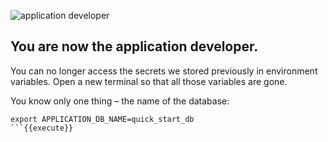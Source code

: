 ![application developer](https://secretless.io/img/application_developer.jpg)
## You are now the application developer.
You can no longer access the secrets we stored previously in environment variables. Open a new terminal so that all those variables are gone.

You know only one thing – the name of the database:

```
export APPLICATION_DB_NAME=quick_start_db
```{{execute}}
